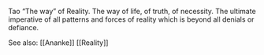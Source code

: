 Tao
“The way” of Reality. The way of life, of truth, of necessity. The ultimate imperative of all patterns and forces of reality which is beyond all denials or defiance. 

See also: [[Ananke]] [[Reality]]